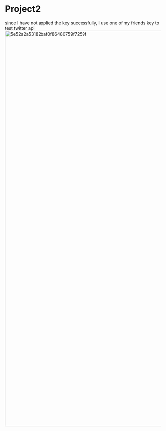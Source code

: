 # Project2
since I have not applied the key successfully, I use one of my friends key to test twitter api
<img width="1280" alt="5e52a2a53182baf0f86480759f7259f" src="https://user-images.githubusercontent.com/90472030/134824032-8a1f40d7-7069-48a6-8141-97b37b833a42.png">
